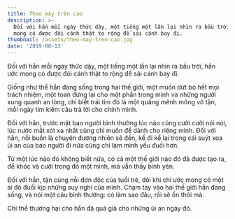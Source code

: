 ```yaml
---
title: Theo mây trên cao
description: >-
  Đối với hắn mỗi ngày thức dậy, một tiếng một lần lại nhìn ra bầu trời, hắn ước
  mong có được đôi cánh thật to rộng để sải cánh bay đi.
thumbnail: /assets/theo-may-tren-cao.jpg
date: '2019-08-13'
---
```

Đối với hắn mỗi ngày thức dậy, một tiếng một lần lại nhìn ra bầu trời, hắn ước mong có được đôi cánh thật to rộng để sải cánh bay đi.



Giống như thể hắn đang sống trong hai thế giới, một muốn dứt bỏ hết mọi trách nhiệm, một toan đứng lại cho một phần trong mình và những người xung quanh an lòng, chỉ biết trái tim đó là một quãng mênh mông vô tận, mỗi ngày tìm kiếm câu trả lời cho chính mình.



Đối với hắn, trước mặt bao người bình thường lúc nào cũng cười cười nói nói, lúc nước mắt xót xa nhất cũng chỉ muốn để dành cho riêng mình. Đối với hắn, nỗi buồn là chuyện đương nhiên sẽ đến, kể đi kể lại trong cái suýt xoa ủi an của bao người đi nữa cũng chỉ làm mình yếu đuối hơn.



Từ một lúc nào đó không biết nữa, có cả một thế giới nào đó đã được tạo ra, để khóc và cười trong đó một mình, mà vẫn thấy bình yên.



Đối với hắn, tận cùng nỗi đơn độc của tuổi trẻ, đôi khi chỉ ước mong có một ai đó đuổi kịp những suy nghĩ của mình. Chạm tay vào hai thế giới hắn đang sống, và nói một câu bình thường: có làm sao đâu, rồi sẽ ổn thôi mà.



Chỉ thể thương hại cho hắn đã quá già cho những ủi an ngày đó.
